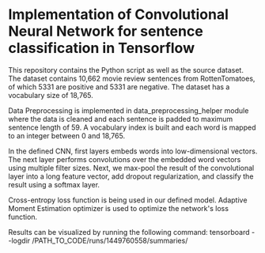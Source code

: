 # Implementation of Convolutional Neural Network for sentence classification in Tensorflow

This repository contains the Python script as well as the source dataset. The dataset contains 10,662 movie review sentences from RottenTomatoes, of which 5331 are positive and 5331 are negative. The dataset has a vocabulary size of 18,765.

Data Preprocessing is implemented in data_preprocessing_helper module where the data is cleaned and each sentence is padded to maximum sentence length of 59. A vocabulary index is built and each word is mapped to an integer between 0 and 18,765.

In the defined CNN, first layers embeds words into low-dimensional vectors. The next layer performs convolutions over the embedded word vectors using multiple filter sizes. Next, we max-pool the result of the convolutional layer into a long feature vector, add dropout regularization, and classify the result using a softmax layer.

Cross-entropy loss function is being used in our defined model. Adaptive Moment Estimation optimizer is used to optimize the network's loss function.

Results can be visualized by running the following command:
tensorboard --logdir /PATH_TO_CODE/runs/1449760558/summaries/
